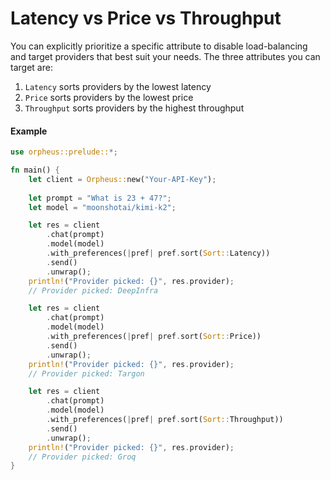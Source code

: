# Latency vs Price vs Throughput

You can explicitly prioritize a specific attribute to disable load-balancing and target providers that best suit your needs. The three attributes you can target are:

1. `Latency` sorts providers by the lowest latency
2. `Price` sorts providers by the lowest price
3. `Throughput` sorts providers by the highest throughput

#### Example

```rust
use orpheus::prelude::*;

fn main() {
    let client = Orpheus::new("Your-API-Key");
    
    let prompt = "What is 23 + 47?";
    let model = "moonshotai/kimi-k2";

    let res = client
        .chat(prompt)
        .model(model)
        .with_preferences(|pref| pref.sort(Sort::Latency))
        .send()
        .unwrap();
    println!("Provider picked: {}", res.provider);
    // Provider picked: DeepInfra

    let res = client
        .chat(prompt)
        .model(model)
        .with_preferences(|pref| pref.sort(Sort::Price))
        .send()
        .unwrap();
    println!("Provider picked: {}", res.provider);
    // Provider picked: Targon

    let res = client
        .chat(prompt)
        .model(model)
        .with_preferences(|pref| pref.sort(Sort::Throughput))
        .send()
        .unwrap();
    println!("Provider picked: {}", res.provider);
    // Provider picked: Groq
}
```
